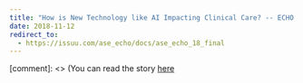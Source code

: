 ```yaml
---
title: "How is New Technology like AI Impacting Clinical Care? -- ECHO Magazine"
date: 2018-11-12
redirect_to:
  - https://issuu.com/ase_echo/docs/ase_echo_18_final
---
```


[comment]: <> (You can read the story [here](https://issuu.com/ase_echo/docs/ase_echo_18_final)
